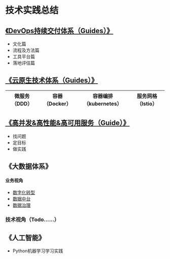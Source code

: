 # 技术实践总结

## [《DevOps持续交付体系（Guides）》](DevOps持续交付体系/DevOps持续交付体系（Guides）.md)
* 文化篇
* 流程及方法篇
* 工具平台篇
* 落地评估篇


## [《云原生技术体系（Guides）》](云原生技术体系/云原生技术体系（Guides）.md)
| 微服务（DDD） |    容器（Docker）     |  容器编排（kubernetes）  |服务网格（Istio）  |
|--------|---------------|--------|--------|

## [《高并发&高性能&高可用服务（Guide）》](高并发&高性能&高可用服务/高并发&高性能&高可用服务（Guide）.md)
* 找问题
* 定目标
* 做实践

## 《大数据体系》
#### 业务视角
* [数字化转型](大数据体系/业务视角/数字化转型/数字化转型.md)
* [数据中台](大数据体系/业务视角/数据中台/数据中台.md)
* [数据治理](大数据体系/业务视角/数据治理/数据治理.md)
### 技术视角（Todo……）

## 《人工智能》
* Python机器学习学习实践
